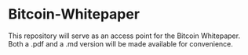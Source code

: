 # Bitcoin-Whitepaper
This repository will serve as an access point for the Bitcoin Whitepaper. Both a .pdf and a .md version will be made available for convenience. 

